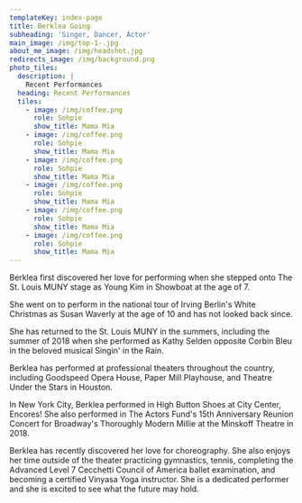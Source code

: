 ```yaml
---
templateKey: index-page
title: Berklea Going
subheading: 'Singer, Dancer, Actor'
main_image: /img/top-1-.jpg
about_me_image: /img/headshot.jpg
redirects_image: /img/background.png
photo_tiles:
  description: |
    Recent Performances
  heading: Recent Performances
  tiles:
    - image: /img/coffee.png
      role: Sohpie
      show_title: Mama Mia
    - image: /img/coffee.png
      role: Sohpie
      show_title: Mama Mia
    - image: /img/coffee.png
      role: Sohpie
      show_title: Mama Mia
    - image: /img/coffee.png
      role: Sohpie
      show_title: Mama Mia
    - image: /img/coffee.png
      role: Sohpie
      show_title: Mama Mia
    - image: /img/coffee.png
      role: Sohpie
      show_title: Mama Mia
---
```

Berklea first discovered her love for performing when she stepped onto The St. Louis MUNY stage as Young Kim in Showboat at the age of 7. 

She went on to perform in the national tour of Irving Berlin's White Christmas as Susan Waverly at the age of 10 and has not looked back since.

She has returned to the St. Louis MUNY in the summers, including the summer of 2018 when she performed as Kathy Selden opposite Corbin Bleu in the beloved musical Singin' in the Rain.

Berklea has performed at professional theaters throughout the country, including Goodspeed Opera House, Paper Mill Playhouse, and Theatre Under the Stars in Houston.

In New York City, Berklea performed in High Button Shoes at City Center, Encores! She also performed in The Actors Fund's 15th Anniversary Reunion Concert for Broadway's Thoroughly Modern Millie at the Minskoff Theatre in 2018.

​Berklea has recently discovered her love for choreography. She also enjoys her time outside of the theater practicing gymnastics, tennis, completing the Advanced Level 7 Cecchetti Council of America ballet examination, and becoming a certified Vinyasa Yoga instructor. She is a dedicated performer and she is excited to see what the future may hold.
